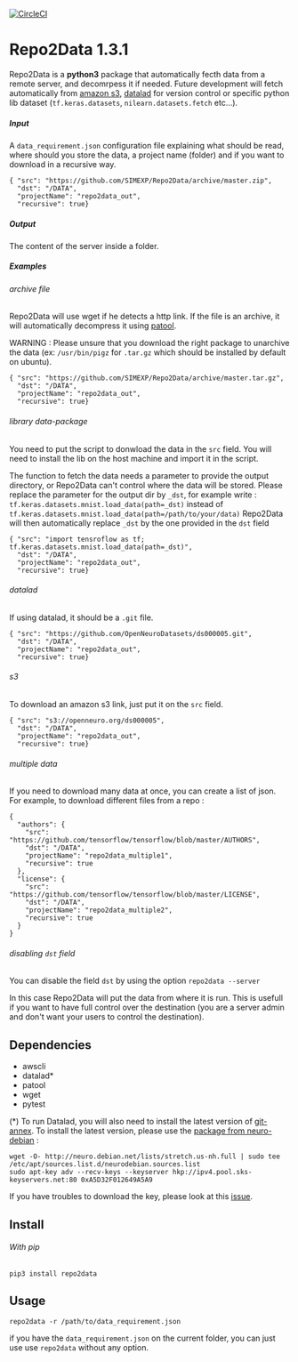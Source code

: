 [![CircleCI](https://circleci.com/gh/SIMEXP/Repo2Data.svg?style=svg)](https://circleci.com/gh/SIMEXP/Repo2Data)
# Repo2Data 1.3.1
Repo2Data is a **python3** package that automatically fecth data from a remote server, and decomrpess it if needed. Future development will fetch automatically 
 from [amazon s3](https://docs.aws.amazon.com/AmazonS3/latest/dev/Welcome.html), [datalad](https://www.datalad.org/) for version control or specific python lib dataset (`tf.keras.datasets`, `nilearn.datasets.fetch` etc...).
 
##### Input
 
A `data_requirement.json` configuration file explaining what should be read, where should you store the data, a project name (folder) and if you want to download in a recursive way.

```
{ "src": "https://github.com/SIMEXP/Repo2Data/archive/master.zip",
  "dst": "/DATA",
  "projectName": "repo2data_out",
  "recursive": true}
```

##### Output

The content of the server inside a folder.

##### Examples

###### archive file

Repo2Data will use wget if he detects a http link.
If the file is an archive, it will automatically decompress it using [patool](https://github.com/wummel/patool).

WARNING : Please unsure that you download the right package to unarchive the data (ex: `/usr/bin/pigz` for `.tar.gz` which should be installed by default on ubuntu).

```
{ "src": "https://github.com/SIMEXP/Repo2Data/archive/master.tar.gz",
  "dst": "/DATA",
  "projectName": "repo2data_out",
  "recursive": true}
```

###### library data-package

You need to put the script to donwload the data in the `src` field. You will need to install the lib on the host machine and import it in the script.

The function to fetch the data needs a parameter to provide the output directory, or Repo2Data can't control where the data will be stored. Please replace the parameter for the output dir by `_dst`, for example write :
`tf.keras.datasets.mnist.load_data(path=_dst)` instead of `tf.keras.datasets.mnist.load_data(path=/path/to/your/data)`
Repo2Data will then automatically replace `_dst` by the one provided in the `dst` field

```
{ "src": "import tensroflow as tf; tf.keras.datasets.mnist.load_data(path=_dst)",
  "dst": "/DATA",
  "projectName": "repo2data_out",
  "recursive": true}
```

###### datalad

If using datalad, it should be a `.git` file.

```
{ "src": "https://github.com/OpenNeuroDatasets/ds000005.git",
  "dst": "/DATA",
  "projectName": "repo2data_out",
  "recursive": true}
```

###### s3

To download an amazon s3 link, just put it on the `src` field.

```
{ "src": "s3://openneuro.org/ds000005",
  "dst": "/DATA",
  "projectName": "repo2data_out",
  "recursive": true}
```

###### multiple data

If you need to download many data at once, you can create a list of json. For example, to download different files from a repo :

```
{
  "authors": {
    "src": "https://github.com/tensorflow/tensorflow/blob/master/AUTHORS",
    "dst": "/DATA",
    "projectName": "repo2data_multiple1",
    "recursive": true
  },
  "license": {
    "src": "https://github.com/tensorflow/tensorflow/blob/master/LICENSE",
    "dst": "/DATA",
    "projectName": "repo2data_multiple2",
    "recursive": true
  }
}
```

###### disabling `dst` field

You can disable the field `dst` by using the option
`repo2data --server`

In this case Repo2Data will put the data from where it is run. This is usefull if you want to have full control over the destination (you are a server admin and don't want your users to control the destination).

## Dependencies
  
* awscli  
* datalad*
* patool
* wget
* pytest

(\*) To run Datalad, you will also need to install the latest version of [git-annex](https://git-annex.branchable.com/install/).
To install the latest version, please use the [package from neuro-debian](https://git-annex.branchable.com/install/) :
```
wget -O- http://neuro.debian.net/lists/stretch.us-nh.full | sudo tee /etc/apt/sources.list.d/neurodebian.sources.list
sudo apt-key adv --recv-keys --keyserver hkp://ipv4.pool.sks-keyservers.net:80 0xA5D32F012649A5A9
```
If you have troubles to download the key, please look at this [issue](https://github.com/jacobalberty/unifi-docker/issues/64).

## Install

###### With pip
`pip3 install repo2data`

## Usage

```
repo2data -r /path/to/data_requirement.json
```

if you have the `data_requirement.json` on the current folder, you can just use use `repo2data` without any option.
